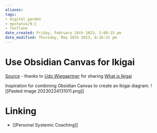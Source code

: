 ```yaml
---
aliases: 
tags: 
- digital_garden
- epstatus/0-🌰
- fastlane
date_created: Friday, February 24th 2023, 1:09:15 pm
date_modified: Thursday, May 18th 2023, 6:16:21 pm
---
```

# Use Obsidian Canvas for Ikigai

[Source](https://www.linkedin.com/posts/udowiegaertner_play4agile-obsidian-pkm-activity-7034851268221095936-0qbe?utm_source=share&utm_medium=member_desktop) - thanks to [Udo Wiegaertner](https://www.linkedin.com/in/udowiegaertner/) for sharing
[What is Ikigai](https://en.wikipedia.org/wiki/Ikigai)

Inspiration for combining Obsidian Canvas to create an Ikigai diagram.
![[Pasted image 20230224131011.png]]

# Linking
+ [[Personal Systemic Coaching]]

